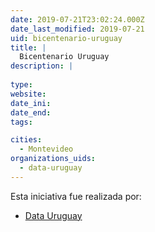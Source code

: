 ```yaml
---
date: 2019-07-21T23:02:24.000Z
date_last_modified: 2019-07-21
uid: bicentenario-uruguay
title: |
  Bicentenario Uruguay
description: |
  
type: 
website: 
date_ini: 
date_end: 
tags:

cities: 
  - Montevideo
organizations_uids:
  - data-uruguay
---
```


Esta iniciativa fue realizada por:

- [Data Uruguay](/organizaciones/data-uruguay)
